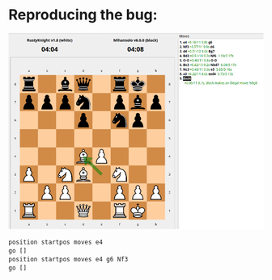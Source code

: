 # Reproducing the bug: 

![alt text](image-5.png)

```bash
position startpos moves e4
go []
position startpos moves e4 g6 Nf3
go []

